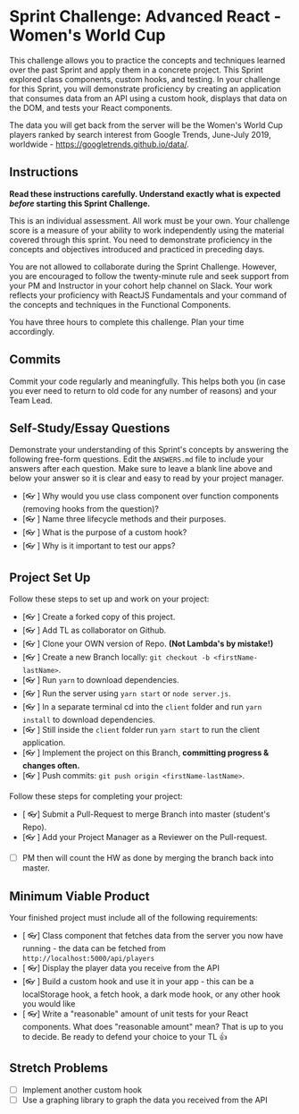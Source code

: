 # Sprint Challenge: Advanced React - Women's World Cup

This challenge allows you to practice the concepts and techniques learned over the past Sprint and apply them in a concrete project. This Sprint explored class components, custom hooks, and testing. In your challenge for this Sprint, you will demonstrate proficiency by creating an application that consumes data from an API using a custom hook, displays that data on the DOM, and tests your React components.

The data you will get back from the server will be the Women's World Cup players ranked by search interest from Google Trends, June-July 2019, worldwide - https://googletrends.github.io/data/.

## Instructions

**Read these instructions carefully. Understand exactly what is expected _before_ starting this Sprint Challenge.**

This is an individual assessment. All work must be your own. Your challenge score is a measure of your ability to work independently using the material covered through this sprint. You need to demonstrate proficiency in the concepts and objectives introduced and practiced in preceding days.

You are not allowed to collaborate during the Sprint Challenge. However, you are encouraged to follow the twenty-minute rule and seek support from your PM and Instructor in your cohort help channel on Slack. Your work reflects your proficiency with ReactJS Fundamentals and your command of the concepts and techniques in the Functional Components.

You have three hours to complete this challenge. Plan your time accordingly.

## Commits

Commit your code regularly and meaningfully. This helps both you (in case you ever need to return to old code for any number of reasons) and your Team Lead.

## Self-Study/Essay Questions

Demonstrate your understanding of this Sprint's concepts by answering the following free-form questions. Edit the `ANSWERS.md` file to include your answers after each question. Make sure to leave a blank line above and below your answer so it is clear and easy to read by your project manager.

- [👓 ] Why would you use class component over function components (removing hooks from the question)?
- [👓 ] Name three lifecycle methods and their purposes.
- [👓 ] What is the purpose of a custom hook?
- [👓 ] Why is it important to test our apps?

## Project Set Up

Follow these steps to set up and work on your project:

- [👓 ] Create a forked copy of this project.
- [👓 ] Add TL as collaborator on Github.
- [👓 ] Clone your OWN version of Repo. **(Not Lambda's by mistake!)**
- [👓 ] Create a new Branch locally: `git checkout -b <firstName-lastName>`.
- [👓 ] Run `yarn` to download dependencies.
- [👓 ] Run the server using `yarn start` or `node server.js`.
- [👓 ] In a separate terminal cd into the `client` folder and run `yarn install` to download dependencies.
- [👓 ] Still inside the `client` folder run `yarn start` to run the client application.
- [👓 ] Implement the project on this Branch, **committing progress & changes often.**
- [👓 ] Push commits: `git push origin <firstName-lastName>`.

Follow these steps for completing your project:

- [ 👓] Submit a Pull-Request to merge <firstName-lastName> Branch into master (student's  Repo).
- [👓 ] Add your Project Manager as a Reviewer on the Pull-request.
- [   ] PM then will count the HW as done by merging the branch back into master.

## Minimum Viable Product

Your finished project must include all of the following requirements:

- [ 👓] Class component that fetches data from the server you now have running - the data can be fetched from `http://localhost:5000/api/players`
- [ 👓] Display the player data you receive from the API
- [👓 ] Build a custom hook and use it in your app - this can be a localStorage hook, a fetch hook, a dark mode hook, or any other hook you would like
- [ 👓] Write a "reasonable" amount of unit tests for your React components. What does "reasonable amount" mean? That is up to you to decide. Be ready to defend your choice to your TL 👍

## Stretch Problems

- [ ] Implement another custom hook
- [ ] Use a graphing library to graph the data you received from the API
